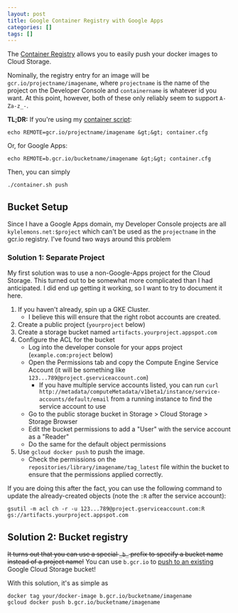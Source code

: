 ```yaml
---
layout: post
title: Google Container Registry with Google Apps
categories: []
tags: []
---
```

The [Container Registry](https://cloud.google.com/tools/container-registry/) allows you to easily push your docker images to Cloud Storage.

Nominally, the registry entry for an image will be `gcr.io/projectname/imagename`, where `projectname` is the name of the project on the Developer Console and `containername` is whatever id you want.  At this point, however, both of these only reliably seem to support `A-Za-z_-`.
    
**TL;DR:** If you&#39;re using my [container script](/docker-recipes#containerscript):

    echo REMOTE=gcr.io/projectname/imagename &gt;&gt; container.cfg
    
Or, for Google Apps:
    
    echo REMOTE=b.gcr.io/bucketname/imagename &gt;&gt; container.cfg
    
Then, you can simply

    ./container.sh push

## Bucket Setup

Since I have a Google Apps domain, my Developer Console projects are all `kylelemons.net:$project` which can&#39;t be used as the `projectname` in the gcr.io registry.  I&#39;ve found two ways around this problem

### Solution 1: Separate Project

My first solution was to use a non-Google-Apps project for the Cloud Storage.  This turned out to be somewhat more complicated than I had anticipated.  I did end up getting it working, so I want to try to document it here.

1. If you haven&#39;t already, spin up a GKE Cluster.
    * I believe this will ensure that the right robot accounts are created.
1. Create a public project (`yourproject` below)
1. Create a storage bucket named `artifacts.yourproject.appspot.com`
1. Configure the ACL for the bucket
    * Log into the developer console for your apps project (`example.com:project` below)
    * Open the Permissions tab and copy the Compute Engine Service Account (it will be something like `123...789@project.gserviceaccount.com`)
    	* If you have multiple service accounts listed, you can run `curl http://metadata/computeMetadata/v1beta1/instance/service-accounts/default/email` from a running instance to find the service account to use
    * Go to the public storage bucket in Storage &gt; Cloud Storage &gt; Storage Browser
    * Edit the bucket permissions to add a &#34;User&#34; with the service account as a &#34;Reader&#34;
    * Do the same for the default object permissions
1. Use `gcloud docker push` to push the image.
	* Check the permissions on the `repositories/library/imagename/tag_latest` file within the bucket to ensure that the permissions applied correctly.
    
If you are doing this after the fact, you can use the following command to update the already-created objects (note the `:R` after the service account):

```
gsutil -m acl ch -r -u 123...789@project.gserviceaccount.com:R gs://artifacts.yourproject.appspot.com
```

## Solution 2: Bucket registry

~~It turns out that you can use a special `_b_` prefix to specify a bucket name instead of a project name!~~ You can use `b.gcr.io` to [push to an existing][gcrb] Google Cloud Storage bucket!

With this solution, it&#39;s as simple as

    docker tag your/docker-image b.gcr.io/bucketname/imagename 
    gcloud docker push b.gcr.io/bucketname/imagename

[gcrb]: https://cloud.google.com/tools/container-registry/#using_an_existing_google_cloud_storage_bucket